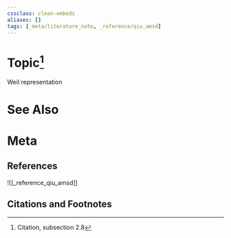 ```yaml
---
cssclass: clean-embeds
aliases: []
tags: [_meta/literature_note, _reference/qiu_amsd]
---
```

# Topic[^1]
Weil representation

# See Also

# Meta
## References
![[_reference_qiu_amsd]]


## Citations and Footnotes
[^1]: Citation, subsection 2.8